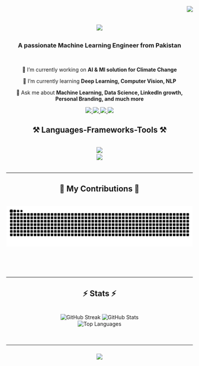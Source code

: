 <img align="right" src="https://visitor-badge.laobi.icu/badge?page_id=Ahmed-Islam-AI.Ahmed-Islam-AI" />


<h1 align="center">
    <img src="https://readme-typing-svg.herokuapp.com/?font=Righteous&size=35&center=true&vCenter=true&width=500&height=70&duration=4000&lines=Hi+There!+👋;+I'm+Ahmed+Islam!;" />
</h1>


<h3 align="center">A passionate Machine Learning Engineer from Pakistan</h3>

<br/>

<div align="center">
 
 🔭 I’m currently working on **AI & Ml solution for Climate Change**
 
 🌱 I’m currently learning **Deep Learning, Computer Vision, NLP**

💬 Ask me about **Machine Learning, Data Science, LinkedIn growth, Personal Branding, and much more**

 </div>
 
<div align="center"> 
  <a href="mailto:ahmideveloper@gmail.com">
    <img src="https://img.shields.io/badge/Gmail-333333?style=for-the-badge&logo=gmail&logoColor=red" />
  </a>
  <a href="https://www.linkedin.com/in/ahmed-islam01" target="_blank">
    <img src="https://img.shields.io/badge/LinkedIn-0077B5?style=for-the-badge&logo=linkedin&logoColor=white" target="_blank" />
  </a>
  <a href="https://github.com/Ahmed-Islam-AI" target="_blank">
     <img src="https://img.shields.io/badge/Portfolio-FF5722?style=for-the-badge&logo=todoist&logoColor=white" target="_blank" /> 
  </a>
  <a href="https://www.kaggle.com/ahmedislam0" target="_blank">
     <img src="https://img.shields.io/badge/Kaggle-0077B5?style=for-the-badge&logo=Kaggle&logoColor=white" target="_blank" /> 
  </a>
  
</div>


<h2 align="center">⚒️ Languages-Frameworks-Tools ⚒️</h2>
<br/>
<div align="center">
    <img src="https://skillicons.dev/icons?i=html,css,javascript,tailwind,bootstrap,vscode,github,git" />
  <br>
    <img src="https://skillicons.dev/icons?i=cpp,anaconda,python,opencv,scikitlearn,tensorflow,mysql,flask,gcp" />
</div>


<br/>
<hr/>

<div align="center">
  <h2>🐍 My Contributions 🐍</h2>
  <br>
  <img alt="snake eating my contributions" src="https://raw.githubusercontent.com/Ahmed-Islam-AI/Ahmed-Islam-AI/output/github-contribution-grid-snake.svg" />
  
  <br/><br/><br/>
</div>

<hr/>




<h2 align="center">⚡ Stats ⚡</h2>
<br>
<div align="center">
  <img width="390" src="https://github-readme-streak-stats.herokuapp.com/?user=Ahmed-Islam-AI&theme=react&hide_border=false&border_radius=10" alt="GitHub Streak"/>
  <img width="390" src="https://github-readme-stats.vercel.app/api?username=Ahmed-Islam-AI&count_private=true&show_icons=true&theme=react&rank_icon=github&border_radius=10" alt="GitHub Stats" />
  <br/>
  <img width="325" align="center" src="https://github-readme-stats.vercel.app/api/top-langs/?username=Ahmed-Islam-AI&hide=HTML&langs_count=8&layout=compact&theme=react&border_radius=10&size_weight=0.5&count_weight=0.5&exclude_repo=github-readme-stats" alt="Top Languages" />
</div>


<br/>
<br/>
<hr/>
<h3 align="center">
    <img src="https://readme-typing-svg.herokuapp.com/?font=Righteous&size=25&center=true&vCenter=true&width=500&height=70&duration=4000&lines=Thanks+For+Visiting!+✌️;+Shoot+Me+Message+On+LinkedIn!;+I'm+Always+Down+To+Collab+:)" />
</h1>
